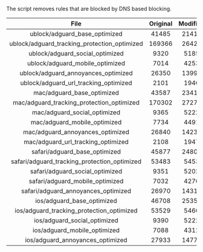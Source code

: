The script removes rules that are blocked by DNS based blocking.


| File | Original | Modified |
|:----:|:-----:|:-----:|
| ublock/adguard_base_optimized | 41485 | 21413 |
| ublock/adguard_tracking_protection_optimized | 169366 | 26426 |
| ublock/adguard_social_optimized | 9320 | 5185 |
| ublock/adguard_mobile_optimized | 7014 | 4253 |
| ublock/adguard_annoyances_optimized | 26350 | 13995 |
| ublock/adguard_url_tracking_optimized | 2101 | 1940 |
| mac/adguard_base_optimized | 43587 | 23418 |
| mac/adguard_tracking_protection_optimized | 170302 | 27270 |
| mac/adguard_social_optimized | 9365 | 5222 |
| mac/adguard_mobile_optimized | 7734 | 4491 |
| mac/adguard_annoyances_optimized | 26840 | 14237 |
| mac/adguard_url_tracking_optimized | 2108 | 1947 |
| safari/adguard_base_optimized | 45877 | 24801 |
| safari/adguard_tracking_protection_optimized | 53483 | 5453 |
| safari/adguard_social_optimized | 9351 | 5202 |
| safari/adguard_mobile_optimized | 7032 | 4270 |
| safari/adguard_annoyances_optimized | 26970 | 14312 |
| ios/adguard_base_optimized | 46708 | 25356 |
| ios/adguard_tracking_protection_optimized | 53529 | 5460 |
| ios/adguard_social_optimized | 9390 | 5222 |
| ios/adguard_mobile_optimized | 7088 | 4312 |
| ios/adguard_annoyances_optimized | 27933 | 14773 |